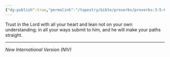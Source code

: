```yaml
---
{"dg-publish":true,"permalink":"/tapestry/bible/proverbs/proverbs-3-5-6/","title":"Proverbs 3:5-6","hide":true,"tags":["bible-verse","bible-verse"],"dgHomeLink":true,"dgShowLocalGraph":true,"dgEnableSearch":true}
---
```



Trust in the Lord with all your heart and lean not on your own understanding; in all your ways submit to him, and he will make your paths straight.

---
*New International Version (NIV)*